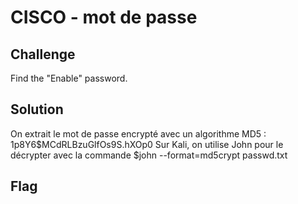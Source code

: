 # CISCO - mot de passe

## Challenge

Find the "Enable" password.

## Solution

On extrait le mot de passe encrypté avec un algorithme MD5 : $1$p8Y6$MCdRLBzuGlfOs9S.hXOp0
Sur Kali, on utilise John pour le décrypter avec la commande $john --format=md5crypt passwd.txt

## Flag
